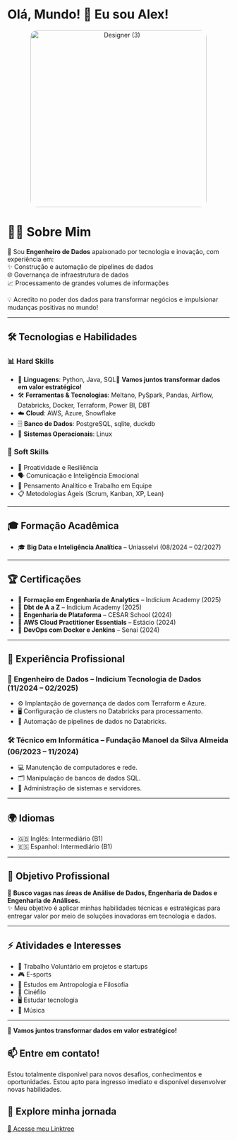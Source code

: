 # Olá, Mundo! 👋 Eu sou Alex!

<div align="center">
  <img src="https://github.com/user-attachments/assets/d2e47760-db1d-4c01-a4d5-19455d818136" alt="Designer (3)" width="400" style="border-radius: 15px;"/>
</div>


# 👨‍💻 Sobre Mim  
🚀 Sou **Engenheiro de Dados** apaixonado por tecnologia e inovação, com experiência em:  
✨ Construção e automação de pipelines de dados  
🌐 Governança de infraestrutura de dados  
📈 Processamento de grandes volumes de informações  

💡 Acredito no poder dos dados para transformar negócios e impulsionar mudanças positivas no mundo!

---

## 🛠️ Tecnologias e Habilidades  
### 📊 **Hard Skills**  
- 🐍 **Linguagens**: Python, Java, SQL🌟 **Vamos juntos transformar dados em valor estratégico!**
- 🛠️ **Ferramentas & Tecnologias**: Meltano, PySpark, Pandas, Airflow, Databricks, Docker, Terraform, Power BI, DBT  
- ☁️ **Cloud**: AWS, Azure, Snowflake  
- 🗄️ **Banco de Dados**: PostgreSQL, sqlite, duckdb
- 🐧 **Sistemas Operacionais**: Linux  

### 🌟 **Soft Skills**  
- 🤝 Proatividade e Resiliência  
- 🗣️ Comunicação e Inteligência Emocional  
- 🧠 Pensamento Analítico e Trabalho em Equipe  
- 📋 Metodologias Ágeis (Scrum, Kanban, XP, Lean)  

---

## 🎓 Formação Acadêmica  
- 🎓 **Big Data e Inteligência Analítica** – Uniasselvi (08/2024 – 02/2027)

---

## 🏆 Certificações  
- 📜 **Formação em Engenharia de Analytics** – Indicium Academy (2025)  
- 📜 **Dbt de A a Z** – Indicium Academy (2025)  
- 📜 **Engenharia de Plataforma** – CESAR School (2024)  
- 📜 **AWS Cloud Practitioner Essentials** – Estácio (2024)  
- 📜 **DevOps com Docker e Jenkins** – Senai (2024)  

---

## 💼 Experiência Profissional  
### **🚀 Engenheiro de Dados** – Indicium Tecnologia de Dados (11/2024 – 02/2025)  
- ⚙️ Implantação de governança de dados com Terraform e Azure.  
- 🖥️ Configuração de clusters no Databricks para processamento.  
- 🤖 Automação de pipelines de dados no Databricks.  

### **🛠️ Técnico em Informática** – Fundação Manoel da Silva Almeida (06/2023 – 11/2024)  
- 💻 Manutenção de computadores e rede.  
- 🗂️ Manipulação de bancos de dados SQL.  
- 🔧 Administração de sistemas e servidores.  

---

## 🌍 Idiomas  
- 🇬🇧 Inglês: Intermediário (B1)  
- 🇪🇸 Espanhol: Intermediário (B1)  

---

## 🎯 Objetivo Profissional  
📌 **Busco vagas nas áreas de Análise de Dados, Engenharia de Dados e Engenharia de Análises.**  
✨ Meu objetivo é aplicar minhas habilidades técnicas e estratégicas para entregar valor por meio de soluções inovadoras em tecnologia e dados.

---

## ⚡ Atividades e Interesses  
- 🤝 Trabalho Voluntário em projetos e startups  
- 🎮 E-sports  
- 📖 Estudos em Antropologia e Filosofia  
- 🎥 Cinéfilo  
- 🖥️ Estudar tecnologia  
- 🎵 Música  

---

🌟 **Vamos juntos transformar dados em valor estratégico!**

## 📫 Entre em contato!
Estou totalmente disponível para novos desafios, conhecimentos e oportunidades. Estou apto para ingresso imediato e disponível desenvolver novas habilidades.

## 🚀 Explore minha jornada  
[🔗 Acesse meu Linktree](https://linktr.ee/alexsouza01)
